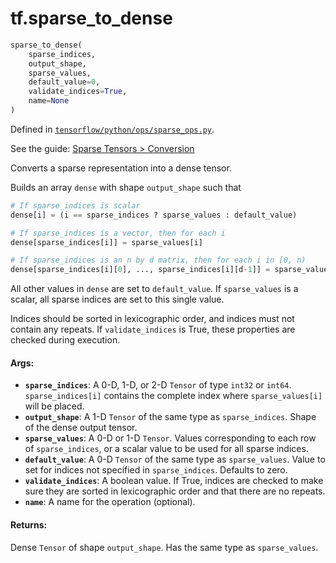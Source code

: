 <div itemscope itemtype="http://developers.google.com/ReferenceObject">
<meta itemprop="name" content="tf.sparse_to_dense" />
</div>

# tf.sparse_to_dense

``` python
sparse_to_dense(
    sparse_indices,
    output_shape,
    sparse_values,
    default_value=0,
    validate_indices=True,
    name=None
)
```



Defined in [`tensorflow/python/ops/sparse_ops.py`](https://www.tensorflow.org/code/tensorflow/python/ops/sparse_ops.py).

See the guide: [Sparse Tensors > Conversion](../../../api_guides/python/sparse_ops.md#Conversion)

Converts a sparse representation into a dense tensor.

Builds an array `dense` with shape `output_shape` such that

```python
# If sparse_indices is scalar
dense[i] = (i == sparse_indices ? sparse_values : default_value)

# If sparse_indices is a vector, then for each i
dense[sparse_indices[i]] = sparse_values[i]

# If sparse_indices is an n by d matrix, then for each i in [0, n)
dense[sparse_indices[i][0], ..., sparse_indices[i][d-1]] = sparse_values[i]
```

All other values in `dense` are set to `default_value`.  If `sparse_values`
is a scalar, all sparse indices are set to this single value.

Indices should be sorted in lexicographic order, and indices must not
contain any repeats. If `validate_indices` is True, these properties
are checked during execution.

#### Args:

* <b>`sparse_indices`</b>: A 0-D, 1-D, or 2-D `Tensor` of type `int32` or `int64`.
    `sparse_indices[i]` contains the complete index where `sparse_values[i]`
    will be placed.
* <b>`output_shape`</b>: A 1-D `Tensor` of the same type as `sparse_indices`.  Shape
    of the dense output tensor.
* <b>`sparse_values`</b>: A 0-D or 1-D `Tensor`.  Values corresponding to each row of
    `sparse_indices`, or a scalar value to be used for all sparse indices.
* <b>`default_value`</b>: A 0-D `Tensor` of the same type as `sparse_values`.  Value
    to set for indices not specified in `sparse_indices`.  Defaults to zero.
* <b>`validate_indices`</b>: A boolean value.  If True, indices are checked to make
    sure they are sorted in lexicographic order and that there are no repeats.
* <b>`name`</b>: A name for the operation (optional).


#### Returns:

  Dense `Tensor` of shape `output_shape`.  Has the same type as
  `sparse_values`.